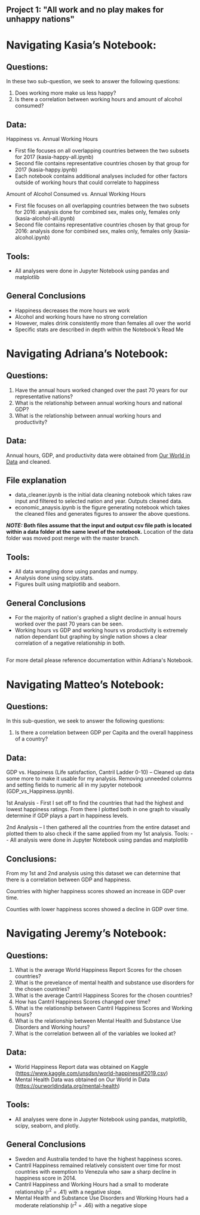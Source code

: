## Project 1: "All work and no play makes for unhappy nations"

# **Navigating Kasia’s Notebook:** 

## Questions: 
In these two sub-question, we seek to answer the following questions: 
1. Does working more make us less happy? 
2. Is there a correlation between working hours and amount of alcohol consumed?

## Data: 
Happiness vs. Annual Working Hours 
- First file focuses on all overlapping countries between the two subsets for 2017 (kasia-happy-all.ipynb)
- Second file contains representative countries chosen by that group for 2017  (kasia-happy.ipynb)
- Each notebook contains additional analyses included for other factors outside of working hours that could correlate to happiness 

Amount of Alcohol Consumed vs. Annual Working Hours 
- First file focuses on all overlapping countries between the two subsets for 2016: analysis done for combined sex, males only, females only (kasia-alcohol-all.ipynb) 
- Second file contains representative countries chosen by that group for 2016: analysis done for combined sex, males only, females only (kasia-alcohol.ipynb)

## Tools: 
- All analyses were done in Jupyter Notebook using pandas and matplotlib  

## General Conclusions
- Happiness decreases the more hours we work 
- Alcohol and working hours have no strong correlation 
- However, males drink consistently more than females all over the world 
- Specific stats are described in depth within the Notebook’s Read Me 

# **Navigating Adriana’s Notebook:**

## Questions: 
1. Have the annual hours worked changed over the past 70 years for our representative nations?
2. What is the relationship between annual working hours and national GDP?
3. What is the relationship between annual working hours and productivity?

## Data: 
Annual hours, GDP, and productivity data were obtained from [Our World in Data](https://ourworldindata.org/working-hours) and cleaned.

## File explanation
- data_cleaner.ipynb is the initial data cleaning notebook which takes raw input and filtered to selected nation and year. Outputs cleaned data.
- economic_anaysis.ipynb is the figure generating notebook which takes the cleaned files and generates figures to answer the above questions.

**_NOTE:_ Both files assume that the input and output csv file path is located within a data folder at the same level of the notebook.**
Location of the data folder was moved post merge with the master branch. 

## Tools: 
- All data wrangling done using pandas and numpy. 
- Analysis done using scipy.stats.
- Figures built using matplotlib and seaborn.

## General Conclusions
- For the majority of nation's graphed a slight decline in annual hours worked over the past 70 years can be seen.
- Working hours vs GDP and working hours vs productivity is extremely nation dependant but graphing by single nation shows a clear correlation of a negative relationship in both.

##
For more detail please reference documentation within Adriana's Notebook.

# **Navigating Matteo’s Notebook:**

## Questions:

In this sub-question, we seek to answer the following questions: 
1.	Is there a correlation between GDP per Capita and the overall happiness of a country?

## Data:

GDP vs. Happiness (Life satisfaction, Cantril Ladder 0-10) – Cleaned up data some more to make it usable for my analysis. Removing unneeded columns and setting fields to numeric all in my jupyter notebook (GDP_vs_Happiness.ipynb). 

1st Analysis - First I set off to find the countries that had the highest and lowest happiness ratings. From there I plotted both in one graph to visually determine if GDP plays a part in happiness levels.

2nd Analysis – I then gathered all the countries from the entire dataset and plotted them to also check if the same applied from my 1st analysis. 
Tools: -- All analysis were done in Jupyter Notebook using pandas and matplotlib

## Conclusions:

From my 1st and 2nd analysis using this dataset we can determine that there is a correlation between GDP and happiness. 

Countries with higher happiness scores showed an increase in GDP over time.

Counties with lower happiness scores showed a decline in GDP over time.  


# **Navigating Jeremy’s Notebook:** 

## Questions: 
1. What is the average World Happiness Report Scores for the chosen countries?
2. What is the prevelance of mental health and substance use disorders for the chosen countries?
3. What is the average Cantril Happiness Scores for the chosen countries?
4. How has Cantril Happiness Scores changed over time?
5. What is the relationship between Cantril Happiness Scores and Working hours?
6. What is the relationship between Mental Health and Substance Use Disorders and Working hours?
7. What is the correlation between all of the variables we looked at?


## Data: 
- World Happiness Report data was obtained on Kaggle (https://www.kaggle.com/unsdsn/world-happiness#2019.csv)
- Mental Health Data was obtained on Our World in Data (https://ourworldindata.org/mental-health)

## Tools: 
- All analyses were done in Jupyter Notebook using pandas, matplotlib, scipy, seaborn, and plotly. 

## General Conclusions
- Sweden and Australia tended to have the highest happiness scores. 
- Cantril Happiness remained relatively consistent over time for most countries with exemption to Venezula who saw a sharp decline in happiness score in 2014. 
- Cantril Happiness and Working Hours had a small to moderate relationship (r<sup>2</sup> = .41) with a negative slope. 
- Mental Health and Substance Use Disorders and Working Hours had a  moderate relationship (r<sup>2</sup> = .46) with a negative slope

